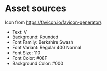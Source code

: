 # Asset sources

Icon from https://favicon.io/favicon-generator/:

* Text: V
* Background: Rounded
* Font Family: Berkshire Swash
* Font Variant: Regular 400 Normal
* Font Size: 110
* Font Color: #08F
* Background Color: #000
